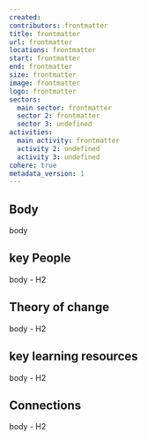 ```yaml
---
created:
contributors: frontmatter
title: frontmatter
url: frontmatter
locations: frontmatter
start: frontmatter
end: frontmatter
size: frontmatter
image: frontmatter
logo: frontmatter
sectors:
  main sector: frontmatter
  sector 2: frontmatter
  sector 3: undefined
activities: 
  main activity: frontmatter
  activity 2: undefined
  activity 3: undefined
cohere: true
metadata_version: 1
---
```



## Body

body

## key People

body - H2

## Theory of change

body - H2

## key learning resources

body - H2

## Connections

body - H2

